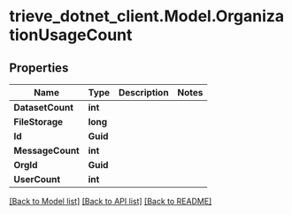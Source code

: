# trieve_dotnet_client.Model.OrganizationUsageCount

## Properties

Name | Type | Description | Notes
------------ | ------------- | ------------- | -------------
**DatasetCount** | **int** |  | 
**FileStorage** | **long** |  | 
**Id** | **Guid** |  | 
**MessageCount** | **int** |  | 
**OrgId** | **Guid** |  | 
**UserCount** | **int** |  | 

[[Back to Model list]](../README.md#documentation-for-models) [[Back to API list]](../README.md#documentation-for-api-endpoints) [[Back to README]](../README.md)

